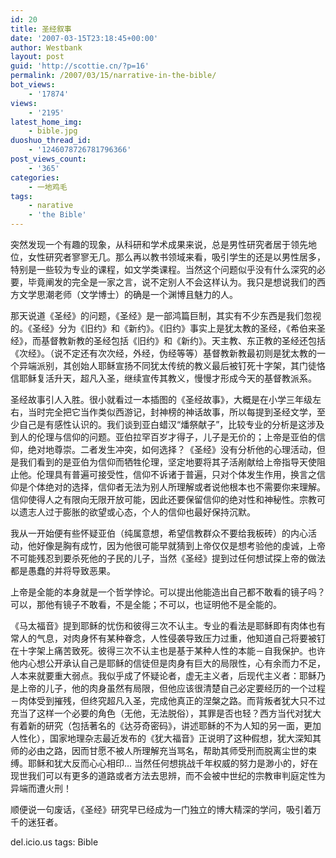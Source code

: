 ```yaml
---
id: 20
title: 圣经叙事
date: '2007-03-15T23:18:45+00:00'
author: Westbank
layout: post
guid: 'http://scottie.cn/?p=16'
permalink: /2007/03/15/narrative-in-the-bible/
bot_views:
    - '17874'
views:
    - '2195'
latest_home_img:
    - bible.jpg
duoshuo_thread_id:
    - '1246078726781796366'
post_views_count:
    - '365'
categories:
    - 一地鸡毛
tags:
    - narative
    - 'the Bible'
---
```


突然发现一个有趣的现象，从科研和学术成果来说，总是男性研究者居于领先地位，女性研究者寥寥无几。那么再以教书领域来看，吸引学生的还是以男性居多，特别是一些较为专业的课程，如文学类课程。当然这个问题似乎没有什么深究的必要，毕竟阐发的完全是一家之言，说不定别人不会这样认为。我只是想说我们的西方文学思潮老师（文学博士）的确是一个渊博且魅力的人。

那天说道《圣经》的问题，《圣经》是一部鸿篇巨制，其实有不少东西是我们忽视的。《圣经》分为《旧约》和《新约》。《旧约》事实上是犹太教的圣经，《希伯来圣经》，而基督教新教的圣经包括《旧约》和《新约》。天主教、东正教的圣经还包括《次经》。（说不定还有次次经，外经，伪经等等）基督教新教最初则是犹太教的一个异端派别，其创始人耶稣宣扬不同犹太传统的教义最后被钉死十字架，其门徒恪信耶稣复活升天，超凡入圣，继续宣传其教义，慢慢才形成今天的基督教派系。

圣经故事引人入胜。很小就看过一本插图的《圣经故事》，大概是在小学三年级左右，当时完全把它当作类似西游记，封神榜的神话故事，所以每提到圣经文学，至少自己是有感性认识的。我们谈到亚白蜡汉“燔祭献子”，比较专业的分析是这涉及到人的伦理与信仰的问题。亚伯拉罕百岁才得子，儿子是无价的；上帝是亚伯的信仰，绝对地尊崇。二者发生冲突，如何选择？《圣经》没有分析他的心理活动，但是我们看到的是亚伯为信仰而牺牲伦理，坚定地要将其子活剐献给上帝指导天使阻止他。伦理具有普遍可接受性，信仰不诉诸于普遍，只对个体发生作用，换言之信仰是个体绝对的选择，信仰者无法为别人所理解或者说他根本也不需要你来理解。信仰使得人之有限向无限开放可能，因此还要保留信仰的绝对性和神秘性。宗教可以遗志人过于膨胀的欲望或心态，个人的信仰也最好保持沉默。

我从一开始便有些怀疑亚伯（纯属意想，希望信教群众不要给我板砖）的内心活动，他好像是胸有成竹，因为他很可能早就猜到上帝仅仅是想考验他的虔诚，上帝不可能残忍到要杀死他的子民的儿子，当然《圣经》提到过任何想试探上帝的做法都是愚蠢的并将导致恶果。

上帝是全能的本身就是一个哲学悖论。可以提出他能造出自己都不敢看的镜子吗？可以，那他有镜子不敢看，不是全能；不可以，也证明他不是全能的。

《马太福音》提到耶稣的忧伤和彼得三次不认主。专业的看法是耶稣即有肉体也有常人的气息，对肉身怀有某种眷念，人性侵袭导致压力过重，他知道自己将要被钉在十字架上痛苦致死。彼得三次不认主也是基于某种人性的本能－自我保护。也许他内心想公开承认自己是耶稣的信徒但是肉身有巨大的局限性，心有余而力不足，人本来就要重大弱点。我似乎成了怀疑论者，虚无主义者，后现代主义者：耶稣乃是上帝的儿子，他的肉身虽然有局限，但他应该很清楚自己必定要经历的一个过程－肉体受到摧残，但终究超凡入圣，完成他真正的涅槃之路。而背叛者犹大只不过充当了这样一个必要的角色（无他，无法脱俗），其罪是否也轻？西方当代对犹大有着新的研究（包括著名的《达芬奇密码》，讲述耶稣的不为人知的另一面，更加人性化），国家地理杂志最近发布的《犹大福音》正说明了这种假想，犹大深知其师的必由之路，因而甘愿不被人所理解充当骂名，帮助其师受刑而脱离尘世的束缚。耶稣和犹大反而心心相印… 当然任何想挑战千年权威的努力是渺小的，好在现世我们可以有更多的道路或者方法去思辨，而不会被中世纪的宗教审判庭定性为异端而遭火刑！

顺便说一句废话，《圣经》研究早已经成为一门独立的博大精深的学问，吸引着万千的迷狂者。

del.icio.us tags: Bible
